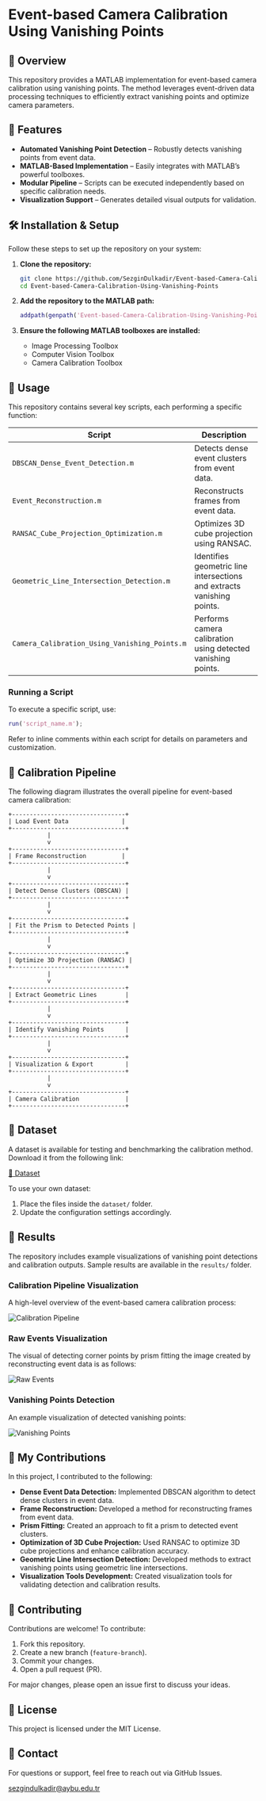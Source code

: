 # Event-based Camera Calibration Using Vanishing Points

## 📌 Overview
This repository provides a MATLAB implementation for event-based camera calibration using vanishing points. The method leverages event-driven data processing techniques to efficiently extract vanishing points and optimize camera parameters.

## 🚀 Features
- **Automated Vanishing Point Detection** – Robustly detects vanishing points from event data.
- **MATLAB-Based Implementation** – Easily integrates with MATLAB’s powerful toolboxes.
- **Modular Pipeline** – Scripts can be executed independently based on specific calibration needs.
- **Visualization Support** – Generates detailed visual outputs for validation.

## 🛠 Installation & Setup
Follow these steps to set up the repository on your system:

1. **Clone the repository:**
   ```sh
   git clone https://github.com/SezginDulkadir/Event-based-Camera-Calibration-Using-Vanishing-Points.git
   cd Event-based-Camera-Calibration-Using-Vanishing-Points
   ```

2. **Add the repository to the MATLAB path:**
   ```matlab
   addpath(genpath('Event-based-Camera-Calibration-Using-Vanishing-Points'));
   ```

3. **Ensure the following MATLAB toolboxes are installed:**
   - Image Processing Toolbox
   - Computer Vision Toolbox
   - Camera Calibration Toolbox

## 📌 Usage
This repository contains several key scripts, each performing a specific function:

| Script | Description |
|---------|-------------|
| `DBSCAN_Dense_Event_Detection.m` | Detects dense event clusters from event data. |
| `Event_Reconstruction.m` | Reconstructs frames from event data. |
| `RANSAC_Cube_Projection_Optimization.m` | Optimizes 3D cube projection using RANSAC. |
| `Geometric_Line_Intersection_Detection.m` | Identifies geometric line intersections and extracts vanishing points. |
| `Camera_Calibration_Using_Vanishing_Points.m` | Performs camera calibration using detected vanishing points. |

### Running a Script
To execute a specific script, use:
```matlab
run('script_name.m');
```
Refer to inline comments within each script for details on parameters and customization.

## 📌 Calibration Pipeline
The following diagram illustrates the overall pipeline for event-based camera calibration:

```
+--------------------------------+
| Load Event Data               |
+--------------------------------+
           |
           v
+--------------------------------+
| Frame Reconstruction          |
+--------------------------------+
           |
           v
+--------------------------------+
| Detect Dense Clusters (DBSCAN) |
+--------------------------------+
           |
           v
+--------------------------------+
| Fit the Prism to Detected Points |
+--------------------------------+
           |
           v
+--------------------------------+
| Optimize 3D Projection (RANSAC) |
+--------------------------------+
           |
           v
+--------------------------------+
| Extract Geometric Lines        |
+--------------------------------+
           |
           v
+--------------------------------+
| Identify Vanishing Points      |
+--------------------------------+
           |
           v
+--------------------------------+
| Visualization & Export         |
+--------------------------------+
           |
           v
+--------------------------------+
| Camera Calibration             |
+--------------------------------+
```

## 🐄 Dataset
A dataset is available for testing and benchmarking the calibration method. Download it from the following link:

[📂 Dataset](https://drive.google.com/drive/folders/1P11lBoNIk-n40t057sqY-o6jH4SK_ROP?usp=drive_link)

To use your own dataset:
1. Place the files inside the `dataset/` folder.
2. Update the configuration settings accordingly.

## 🎯 Results
The repository includes example visualizations of vanishing point detections and calibration outputs. Sample results are available in the `results/` folder.

### Calibration Pipeline Visualization
A high-level overview of the event-based camera calibration process:

![Calibration Pipeline](images/calibration_pipeline.png)

### Raw Events Visualization
The visual of detecting corner points by prism fitting the image created by reconstructing event data is as follows:

![Raw Events](Results/blinking_led_35_raw_events.png)

### Vanishing Points Detection
An example visualization of detected vanishing points:

![Vanishing Points](Images/cube_45.png)


## 🤝 My Contributions
In this project, I contributed to the following:

- **Dense Event Data Detection:** Implemented DBSCAN algorithm to detect dense clusters in event data.
- **Frame Reconstruction:** Developed a method for reconstructing frames from event data.
- **Prism Fitting:** Created an approach to fit a prism to detected event clusters.
- **Optimization of 3D Cube Projection:** Used RANSAC to optimize 3D cube projections and enhance calibration accuracy.
- **Geometric Line Intersection Detection:** Developed methods to extract vanishing points using geometric line intersections.
- **Visualization Tools Development:** Created visualization tools for validating detection and calibration results.

## 🤝 Contributing
Contributions are welcome! To contribute:
1. Fork this repository.
2. Create a new branch (`feature-branch`).
3. Commit your changes.
4. Open a pull request (PR).

For major changes, please open an issue first to discuss your ideas.

## 📝 License
This project is licensed under the MIT License.

## 💎 Contact
For questions or support, feel free to reach out via GitHub Issues.

sezgindulkadir@aybu.edu.tr
